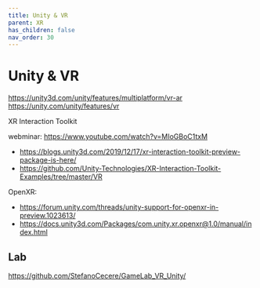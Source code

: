 ```yaml
---
title: Unity & VR
parent: XR
has_children: false
nav_order: 30
---
```


# Unity & VR

<https://unity3d.com/unity/features/multiplatform/vr-ar>
<https://unity.com/unity/features/vr>

XR Interaction Toolkit

webminar: https://www.youtube.com/watch?v=MIoGBoC1txM

- <https://blogs.unity3d.com/2019/12/17/xr-interaction-toolkit-preview-package-is-here/>
- <https://github.com/Unity-Technologies/XR-Interaction-Toolkit-Examples/tree/master/VR>

OpenXR:

- <https://forum.unity.com/threads/unity-support-for-openxr-in-preview.1023613/>
- <https://docs.unity3d.com/Packages/com.unity.xr.openxr@1.0/manual/index.html>


## Lab

<https://github.com/StefanoCecere/GameLab_VR_Unity/>
